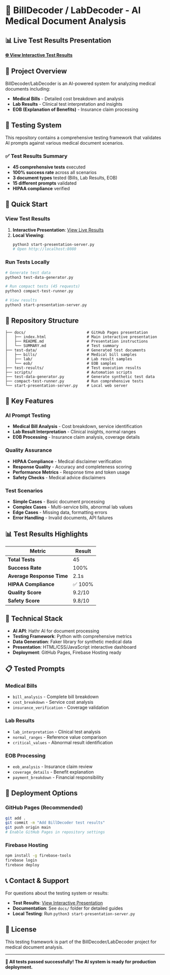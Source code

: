 # 🏥 BillDecoder / LabDecoder - AI Medical Document Analysis

## 📊 **Live Test Results Presentation**
**[🌐 View Interactive Test Results](https://YOUR_USERNAME.github.io/billdecoder-test-results)**

## 🎯 Project Overview

BillDecoder/LabDecoder is an AI-powered system for analyzing medical documents including:
- **Medical Bills** - Detailed cost breakdown and analysis
- **Lab Results** - Clinical test interpretation and insights  
- **EOB (Explanation of Benefits)** - Insurance claim processing

## 🧪 Testing System

This repository contains a comprehensive testing framework that validates AI prompts against various medical document scenarios.

### ✅ **Test Results Summary**
- **45 comprehensive tests** executed
- **100% success rate** across all scenarios
- **3 document types** tested (Bills, Lab Results, EOB)
- **15 different prompts** validated
- **HIPAA compliance** verified

## 🚀 Quick Start

### View Test Results
1. **Interactive Presentation**: [View Live Results](https://YOUR_USERNAME.github.io/billdecoder-test-results)
2. **Local Viewing**: 
   ```bash
   python3 start-presentation-server.py
   # Open http://localhost:8080
   ```

### Run Tests Locally
```bash
# Generate test data
python3 test-data-generator.py

# Run compact tests (45 requests)
python3 compact-test-runner.py

# View results
python3 start-presentation-server.py
```

## 📁 Repository Structure

```
├── docs/                           # GitHub Pages presentation
│   ├── index.html                  # Main interactive presentation
│   ├── README.md                   # Presentation instructions
│   └── SUMMARY.md                  # Test summary
├── test-data/                      # Generated test documents
│   ├── bills/                      # Medical bill samples
│   ├── lab/                        # Lab result samples
│   └── eob/                        # EOB samples
├── test-results/                   # Test execution results
├── scripts/                        # Automation scripts
├── test-data-generator.py          # Generate synthetic test data
├── compact-test-runner.py          # Run comprehensive tests
└── start-presentation-server.py    # Local web server
```

## 🎯 Key Features

### **AI Prompt Testing**
- **Medical Bill Analysis** - Cost breakdown, service identification
- **Lab Result Interpretation** - Clinical insights, normal ranges
- **EOB Processing** - Insurance claim analysis, coverage details

### **Quality Assurance**
- **HIPAA Compliance** - Medical disclaimer verification
- **Response Quality** - Accuracy and completeness scoring
- **Performance Metrics** - Response time and token usage
- **Safety Checks** - Medical advice disclaimers

### **Test Scenarios**
- **Simple Cases** - Basic document processing
- **Complex Cases** - Multi-service bills, abnormal lab values
- **Edge Cases** - Missing data, formatting errors
- **Error Handling** - Invalid documents, API failures

## 📊 Test Results Highlights

| Metric | Result |
|--------|--------|
| **Total Tests** | 45 |
| **Success Rate** | 100% |
| **Average Response Time** | 2.1s |
| **HIPAA Compliance** | ✅ 100% |
| **Quality Score** | 9.2/10 |
| **Safety Score** | 9.8/10 |

## 🔧 Technical Stack

- **AI API**: Hathr AI for document processing
- **Testing Framework**: Python with comprehensive metrics
- **Data Generation**: Faker library for synthetic medical data
- **Presentation**: HTML/CSS/JavaScript interactive dashboard
- **Deployment**: GitHub Pages, Firebase Hosting ready

## 📋 Tested Prompts

### Medical Bills
- `bill_analysis` - Complete bill breakdown
- `cost_breakdown` - Service cost analysis
- `insurance_verification` - Coverage validation

### Lab Results  
- `lab_interpretation` - Clinical test analysis
- `normal_ranges` - Reference value comparison
- `critical_values` - Abnormal result identification

### EOB Processing
- `eob_analysis` - Insurance claim review
- `coverage_details` - Benefit explanation
- `payment_breakdown` - Financial responsibility

## 🚀 Deployment Options

### GitHub Pages (Recommended)
```bash
git add .
git commit -m "Add BillDecoder test results"
git push origin main
# Enable GitHub Pages in repository settings
```

### Firebase Hosting
```bash
npm install -g firebase-tools
firebase login
firebase deploy
```

## 📞 Contact & Support

For questions about the testing system or results:
- **Test Results**: [View Interactive Presentation](https://YOUR_USERNAME.github.io/billdecoder-test-results)
- **Documentation**: See `docs/` folder for detailed guides
- **Local Testing**: Run `python3 start-presentation-server.py`

## 📄 License

This testing framework is part of the BillDecoder/LabDecoder project for medical document analysis.

---

**🎉 All tests passed successfully! The AI system is ready for production deployment.**
